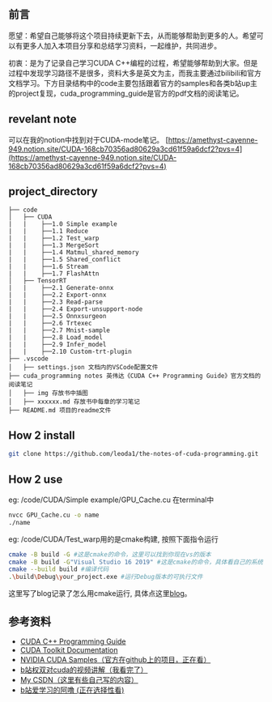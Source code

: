 ## 前言
愿望：希望自己能够将这个项目持续更新下去，从而能够帮助到更多的人。希望可以有更多人加入本项目分享和总结学习资料，一起维护，共同进步。

初衷：是为了记录自己学习CUDA C++编程的过程，希望能够帮助到大家。但是过程中发现学习路径不是很多，资料大多是英文为主，而我主要通过bilibili和官方文档学习。下方目录结构中的code主要包括跟着官方的samples和各类b站up主的project复现，cuda_programming_guide是官方的pdf文档的阅读笔记。

## revelant note
可以在我的notion中找到对于CUDA-mode笔记。
[https://amethyst-cayenne-949.notion.site/CUDA-168cb70356ad80629a3cd61f59a6dcf2?pvs=4](https://amethyst-cayenne-949.notion.site/CUDA-168cb70356ad80629a3cd61f59a6dcf2?pvs=4)
## project_directory
```
├── code
│   ├── CUDA
|   |    ├──1.0 Simple example
|   |    ├──1.1 Reduce
|   |    ├──1.2 Test_warp
|   |    ├──1.3 MergeSort
|   |    ├──1.4 Matmul_shared_memory
|   |    ├──1.5 Shared_conflict
|   |    ├──1.6 Stream
|   |    ├──1.7 FlashAttn
│   ├── TensorRT
|   |    ├──2.1 Generate-onnx
|   |    ├──2.2 Export-onnx
|   |    ├──2.3 Read-parse
|   |    ├──2.4 Export-unsupport-node
|   |    ├──2.5 Onnxsurgeon
|   |    ├──2.6 Trtexec
|   |    ├──2.7 Mnist-sample
|   |    ├──2.8 Load_model
|   |    ├──2.9 Infer_model
|   |    ├──2.10 Custom-trt-plugin
├── .vscode
│   ├── settings.json 文档内的VSCode配置文件
├── cuda_programming notes 英伟达《CUDA C++ Programming Guide》官方文档的阅读笔记
│   ├── img 存放书中插图
│   ├── xxxxxx.md 存放书中每章的学习笔记
├── README.md 项目的readme文件

```
## How 2 install
```sh
git clone https://github.com/leoda1/the-notes-of-cuda-programming.git
```
## How 2 use
eg:
/code/CUDA/Simple example/GPU_Cache.cu 在terminal中
```sh
nvcc GPU_Cache.cu -o name
./name
```
eg:
/code/CUDA/Test_warp用的是cmake构建, 按照下面指令运行
```sh
cmake -B build -G #这是cmake的命令，这里可以找到你现在vs的版本
cmake -B build -G"Visual Studio 16 2019" #这是cmake的命令，具体看自己的系统
cmake --build build #编译代码
.\build\Debug\your_project.exe #运行Debug版本的可执行文件
```
这里写了blog记录了怎么用cmake运行, 具体点这里[blog](https://blog.csdn.net/buuliuda/article/details/139101651?spm=1001.2014.3001.5502)。

## 参考资料
- [CUDA C++ Programming Guide](https://docs.nvidia.com/cuda/cuda-c-programming-guide/index.html)
- [CUDA Toolkit Documentation](https://docs.nvidia.com/cuda/)
- [NVIDIA CUDA Samples（官方在github上的项目，正在看）](https://github.com/NVIDIA/cuda-samples)
- [b站权双对cuda的视频讲解（我看完了）](https://www.bilibili.com/video/BV1sM4y1x7of?vd_source=85c9ce6d49ba579156fb1b41d0e606b3)
- [My CSDN（这里有些自己写的内容）](https://blog.csdn.net/buuliuda/category_12694574.html?spm=1001.2014.3001.5482)
- [b站爱学习的阿噜 (正在选择性看)](https://www.bilibili.com/video/BV1Sq4y1K7K6?vd_source=85c9ce6d49ba579156fb1b41d0e606b3)
